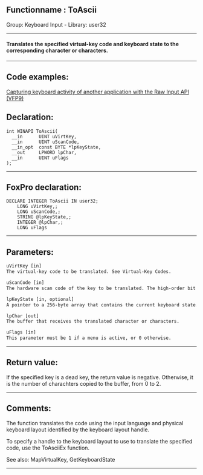 <link rel="stylesheet" type="text/css" href="../../css/win32api.css">  
<link rel="stylesheet" href="https://cdnjs.cloudflare.com/ajax/libs/font-awesome/4.7.0/css/font-awesome.min.css">

## Functionname : ToAscii
Group: Keyboard Input - Library: user32    
***  


#### Translates the specified virtual-key code and keyboard state to the corresponding character or characters.
***  


## Code examples:
[Capturing keyboard activity of another application with the Raw Input API (VFP9)](../../samples/sample_572.md)  

## Declaration:
```foxpro  
int WINAPI ToAscii(
  __in      UINT uVirtKey,
  __in      UINT uScanCode,
  __in_opt  const BYTE *lpKeyState,
  __out     LPWORD lpChar,
  __in      UINT uFlags
);  
```  
***  


## FoxPro declaration:
```foxpro  
DECLARE INTEGER ToAscii IN user32;
	LONG uVirtKey,;
	LONG uScanCode,;
	STRING @lpKeyState,;
	INTEGER @lpChar,;
	LONG uFlags  
```  
***  


## Parameters:
```txt  
uVirtKey [in]
The virtual-key code to be translated. See Virtual-Key Codes.

uScanCode [in]
The hardware scan code of the key to be translated. The high-order bit of this value is set if the key is up (not pressed).

lpKeyState [in, optional]
A pointer to a 256-byte array that contains the current keyboard state.

lpChar [out]
The buffer that receives the translated character or characters.

uFlags [in]
This parameter must be 1 if a menu is active, or 0 otherwise.  
```  
***  


## Return value:
If the specified key is a dead key, the return value is negative. Otherwise, it is the number of charachters copied to the buffer, from 0 to 2.  
***  


## Comments:
The function translates the code using the input language and physical keyboard layout identified by the keyboard layout handle.  
  
To specify a handle to the keyboard layout to use to translate the specified code, use the ToAsciiEx function.  
  
See also: MapVirtualKey, GetKeyboardState   
  
***  

